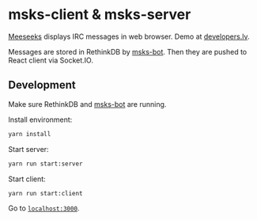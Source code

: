 # msks-client & msks-server

[Meeseeks](https://www.youtube.com/watch?v=qUYvIAP3qQk) displays IRC messages in web browser. Demo at [developers.lv](https://developers.lv/).

Messages are stored in RethinkDB by [msks-bot](https://github.com/daGrevis/msks-bot). Then they are pushed to React client via Socket.IO.

## Development

Make sure RethinkDB and [msks-bot](https://github.com/daGrevis/msks-bot) are running.

Install environment:

```sh
yarn install
```

Start server:

```sh
yarn run start:server
```

Start client:

```sh
yarn run start:client
```

Go to [`localhost:3000`](http://localhost:3000/).
